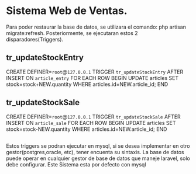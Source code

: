 Sistema Web de Ventas.
=====================

Para poder restaurar la base de datos, se utilizara el comando:
php artisan migrate:refresh. Posteriormente, se ejecutaran 
estos 2 disparadores(Triggers).

## tr_updateStockEntry
CREATE DEFINER=`root`@`127.0.0.1` TRIGGER `tr_updateStockEntry` AFTER INSERT ON `article_entry` FOR EACH ROW BEGIN
	UPDATE articles SET stock=stock+NEW.quantity
	WHERE articles.id=NEW.article_id;
END

## tr_updateStockSale
CREATE DEFINER=`root`@`127.0.0.1` TRIGGER `tr_updateStockSale` AFTER INSERT ON `article_sale` FOR EACH ROW BEGIN
	UPDATE articles SET stock=stock-NEW.quantity
	WHERE articles.id=NEW.article_id;
END
##

Estos triggers se podran ejecutar en mysql, si se desea implementar en 
otro gestor(postgres,oracle, etc), tener encuenta su sintaxis. La base
de datos puede operar en cualquier gestor de base de datos que maneje laravel, solo debe configurar.
Este Sistema esta por defecto con mysql

